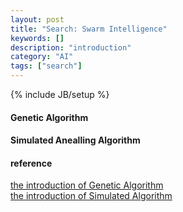 ```yaml
---
layout: post
title: "Search: Swarm Intelligence"
keywords: []
description: "introduction"
category: "AI"
tags: ["search"]
---
```

{% include JB/setup %}


#### Genetic Algorithm
#### Simulated  Anealling Algorithm



#### 


#### reference
[the introduction of Genetic Algorithm](https://towardsdatascience.com/introduction-to-genetic-algorithms-including-example-code-e396e98d8bf3) <br />
[the introduction of Simulated Algorithm](http://www.theprojectspot.com/tutorial-post/simulated-annealing-algorithm-for-beginners/6)

